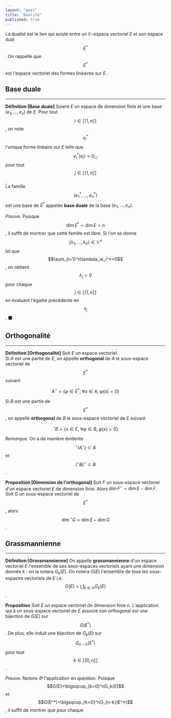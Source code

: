 ```yaml
---
layout: "post"
title: "Dualité"
published: true
---
```



La dualité est le lien qui existe entre un $\mathbb{K}$-espace vectoriel $E$ et son espace dual $$E^*$$. On rappelle que $$E^*$$ est l'espace vectoriel des formes linéaires sur $E$.

## Base duale
---

**Définition [Base duale]**
Soient $E$ un espace de dimension finie et une base $(e_1,\dots,e_n)$ de $E$. Pour tout $$i\in[\![1,n]\!]$$, on note $$e_i^*$$ l'unique forme linéaire sur $E$ telle que $$e_i^*(e_j)=\delta_{i,j}$$ pour tout $$j\in[\![1,n]\!]$$.<br/>
La famille $$(e_1^*,\dots,e_n^*)$$ est une base de $E^*$ appelée **base duale** de la base $(e_1,\dots,e_n)$.

*Preuve.*
Puisque $$\mathop{\mathrm{dim}}E^*=\mathop{\mathrm{dim}}E=n$$, il suffit de montrer que cette famille est libre. Si l'on se donne $$(\lambda_1,\dots,\lambda_n)\in\mathbb{K}^n$$ tel que $$\sum_{i=1}^n\lambda_ie_i^*=0$$, on obtient $$\lambda_j=0$$ pour chaque $$j\in[\![1,n]\!]$$ en évaluant l'égalité précédente en $$e_j$$. &#x2b1b;

## Orthogonalité
---

**Définition [Orthogonalité]** Soit $E$ un espace vectoriel.<br/>
Si $A$ est une partie de $E$, on appelle **orthogonal** de $A$ le sous-espace vectoriel de $$E^*$$ suivant

$$A^\circ=\left\{\varphi\in E^*,\;\forall x\in A,\;\varphi(x)=0\right\}$$

Si $B$ est une partie de $$E^*$$, on appelle **orthogonal** de $B$ le sous-espace vectoriel de $E$ suivant

$${}^\circ B=\left\{x\in E,\;\forall\varphi\in B,\;\varphi(x)=0\right\}$$

_Remarque._ On a de manière évidente $${}^\circ(A^\circ)\subset A$$ et $$({}^\circ B)^\circ\subset B$$.


**Proposition [Dimension de l'orthogonal]** Soit $F$ un sous-espace vectoriel d'un espace vectoriel $E$ de dimension finie. Alors $\mathop{\mathrm{dim}}F^\circ=\mathop{\mathrm{dim}}E-\mathop{\mathrm{dim}}F$.<br/>
Soit $G$ un sous-espace vectoriel de $$E^*$$, alors $$\mathop{\mathrm{dim}}{}^\circ G=\mathop{\mathrm{dim}}E-\mathop{\mathrm{dim}}G$$.

## Grassmannienne
---

**Définition [Grassmannienne]** On appelle **grassmannienne** d'un espace vectoriel $E$ l'ensemble de ses sous-espaces vectoriels ayant une dimension donnée $k$ : on la notera $G_k(E)$. On notera $G(E)$ l'ensemble de tous les sous-espaces vectoriels de $E$ i.e. $$G(E)=\bigcup_{k\in\mathbb{N}}G_k(E)$$.

**Proposition** Soit $E$ un espace vectoriel de dimension finie $n$. L'application qui à un sous-espace vectoriel de $E$ associe son orthogonal est une bijection de $G(E)$ sur $$G(E^*)$$. De plus, elle induit une bijection de $G_k(E)$ sur $$G_{n-k}(E^*)$$ pour tout $$k\in[\![0,n]\!]$$.

*Preuve.* Notons $\Phi$ l'application en question. Puisque $$G(E)=\bigsqcup_{k=0}^nG_k(E)$$ et $$G(E^*)=\bigsqcup_{k=0}^nG_{n-k}(E^*)$$, il suffit de montrer que pour chaque
